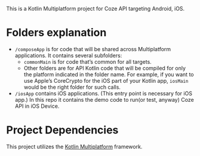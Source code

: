 This is a Kotlin Multiplatform project for Coze API targeting Android, iOS.

# Folders explanation
* `/composeApp` is for code that will be shared across Multiplatform applications.
  It contains several subfolders:
  - `commonMain` is for code that’s common for all targets.
  - Other folders are for API Kotlin code that will be compiled for only the platform indicated in the folder name.
    For example, if you want to use Apple’s CoreCrypto for the iOS part of your Kotlin app,
    `iosMain` would be the right folder for such calls.
* `/iosApp` contains iOS applications. (This entry point is necessary for iOS app.) In this repo it contains the demo code to run(or test, anyway) Coze API in iOS Device.

# Project Dependencies
This project utilizes the [Kotlin Multiplatform](https://www.jetbrains.com/kotlin-multiplatform/) framework.
